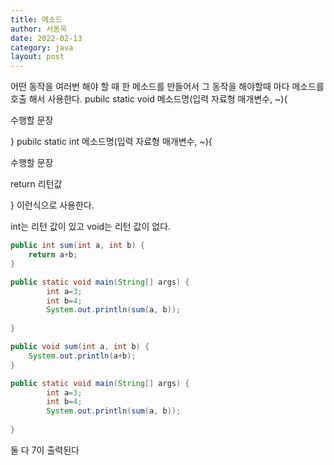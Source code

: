 ```yaml
---
title: 메소드
author: 서동욱
date: 2022-02-13
category: java 
layout: post
---
```


어떤 동작을 여러번 해야 할 때 한 메소드를 만들어서 그 동작을 해야할때 마다 메소드를 호출 해서 사용한다.
pubilc static void 메소드명(입력 자료형 매개변수, ~){

수행할 문장

}
pubilc static int 메소드명(입력 자료형 매개변수, ~){

수행할 문장

return 리턴값

}
이런식으로 사용한다.

int는 리턴 값이 있고 void는 리턴 값이 없다.

```java
public int sum(int a, int b) {
    return a+b;
}

public static void main(String[] args) {
		int a=3;
		int b=4;
		System.out.println(sum(a, b));
		
}
```

```java
public void sum(int a, int b) {
    System.out.println(a+b);
}

public static void main(String[] args) {
		int a=3;
		int b=4;
		System.out.println(sum(a, b));
		
}
```

둘 다 7이 출력된다